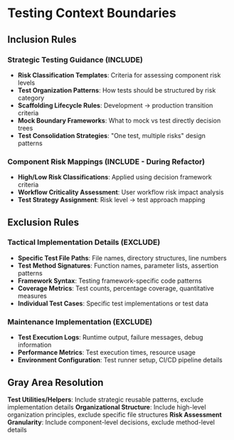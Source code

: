 # Testing Context Boundaries

## Inclusion Rules

### Strategic Testing Guidance (INCLUDE)
- **Risk Classification Templates**: Criteria for assessing component risk levels
- **Test Organization Patterns**: How tests should be structured by risk category
- **Scaffolding Lifecycle Rules**: Development → production transition criteria
- **Mock Boundary Frameworks**: What to mock vs test directly decision trees
- **Test Consolidation Strategies**: "One test, multiple risks" design patterns

### Component Risk Mappings (INCLUDE - During Refactor)
- **High/Low Risk Classifications**: Applied using decision framework criteria
- **Workflow Criticality Assessment**: User workflow risk impact analysis
- **Test Strategy Assignment**: Risk level → test approach mapping

## Exclusion Rules

### Tactical Implementation Details (EXCLUDE)
- **Specific Test File Paths**: File names, directory structures, line numbers
- **Test Method Signatures**: Function names, parameter lists, assertion patterns
- **Framework Syntax**: Testing framework-specific code patterns
- **Coverage Metrics**: Test counts, percentage coverage, quantitative measures
- **Individual Test Cases**: Specific test implementations or test data

### Maintenance Implementation (EXCLUDE)
- **Test Execution Logs**: Runtime output, failure messages, debug information
- **Performance Metrics**: Test execution times, resource usage
- **Environment Configuration**: Test runner setup, CI/CD pipeline details

## Gray Area Resolution

**Test Utilities/Helpers**: Include strategic reusable patterns, exclude implementation details
**Organizational Structure**: Include high-level organization principles, exclude specific file structures
**Risk Assessment Granularity**: Include component-level decisions, exclude method-level details
